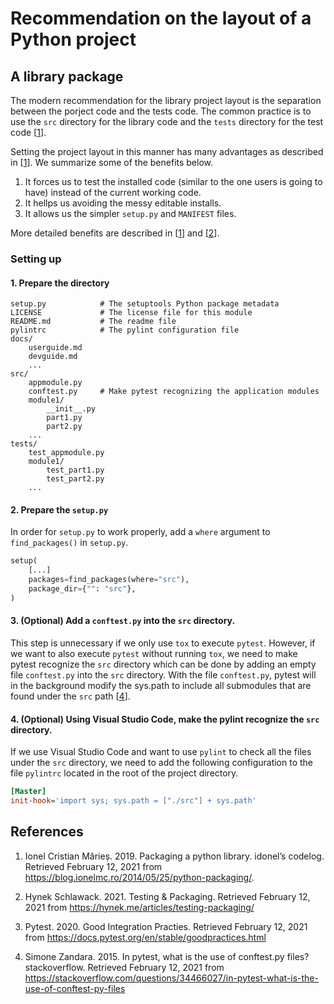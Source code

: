 # Recommendation on the layout of a Python project

## A library package
The modern recommendation for the library project layout is the separation
between the porject code and the tests code.  The common practice is to use
the `src` directory for the library code and the `tests` directory for the
test code [[1](https://blog.ionelmc.ro/2014/05/25/python-packaging/)].

Setting the project layout in this manner has many advantages as described in
[[1](https://blog.ionelmc.ro/2014/05/25/python-packaging/)].  We summarize
some of the benefits below.
1. It forces us to test the installed code (similar to the one users is going
   to have) instead of the current working code.
2. It hellps us avoiding the messy editable installs.
3. It allows us the simpler `setup.py` and `MANIFEST` files.

More detailed benefits are described in
[[1](https://blog.ionelmc.ro/2014/05/25/python-packaging/)] and
[[2](https://hynek.me/articles/testing-packaging/)].

### Setting up

#### 1. Prepare the directory

```
setup.py            # The setuptools Python package metadata
LICENSE             # The license file for this module
README.md           # The readme file
pylintrc            # The pylint configuration file
docs/
    userguide.md
    devguide.md
    ...
src/
    appmodule.py
    conftest.py     # Make pytest recognizing the application modules
    module1/
        __init__.py
        part1.py
        part2.py
    ...
tests/
    test_appmodule.py
    module1/
        test_part1.py
        test_part2.py
    ...
```

#### 2. Prepare the `setup.py`

In order for `setup.py` to work properly, add a `where` argument to
`find_packages()` in `setup.py`.

```Python
setup(
    [...]
    packages=find_packages(where="src"),
    package_dir={"": "src"},
)
```

#### 3. (Optional) Add a `conftest.py` into the `src` directory.

This step is unnecessary if we only use `tox` to execute `pytest`.  However, if
we want to also execute `pytest` without running `tox`, we need to make pytest
recognize the `src` directory which can be done by adding an empty file
`conftest.py` into the `src` directory.  With the file `conftest.py`, pytest
will in the background modify the sys.path to include all submodules that are
found under the `src` path [[4](https://stackoverflow.com/questions/34466027/in-pytest-what-is-the-use-of-conftest-py-files)].


#### 4. (Optional) Using Visual Studio Code, make the pylint recognize the `src` directory.

If we use Visual Studio Code and want to use `pylint` to check all the files
under the `src` directory, we need to add the following configuration to the
file `pylintrc` located in the root of the project directory.

```ini
[Master]
init-hook='import sys; sys.path = ["./src"] + sys.path'
```

## References
1. Ionel Cristian Mărieș. 2019. Packaging a python library. idonel’s codelog.
    Retrieved February 12, 2021 from
    https://blog.ionelmc.ro/2014/05/25/python-packaging/.

2. Hynek Schlawack. 2021. Testing & Packaging. Retrieved February 12, 2021 from
    https://hynek.me/articles/testing-packaging/

3. Pytest. 2020. Good Integration Practies. Retrieved February 12, 2021 from
    https://docs.pytest.org/en/stable/goodpractices.html

4. Simone Zandara. 2015. In pytest, what is the use of conftest.py files?
    stackoverflow. Retrieved February 12, 2021 from
    https://stackoverflow.com/questions/34466027/in-pytest-what-is-the-use-of-conftest-py-files
